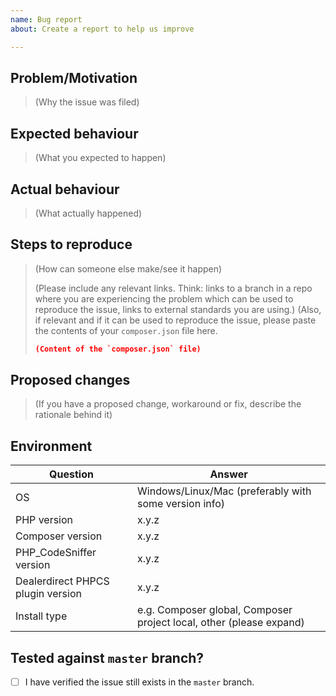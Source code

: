 ```yaml
---
name: Bug report
about: Create a report to help us improve

---
```


## Problem/Motivation

> (Why the issue was filed)

## Expected behaviour

> (What you expected to happen)

## Actual behaviour

> (What actually happened)

## Steps to reproduce

> (How can someone else make/see it happen)
>
> (Please include any relevant links. Think: links to a branch in a repo where you are experiencing the problem
> which can be used to reproduce the issue, links to external standards you are using.)
> (Also, if relevant and if it can be used to reproduce the issue, please paste the contents of your `composer.json`
> file here.
>
> ```json
> (Content of the `composer.json` file)
> ```

## Proposed changes

> (If you have a proposed change, workaround or fix, describe the rationale behind it)

## Environment

| Question               | Answer
| ------------------------| -------
| OS                                | Windows/Linux/Mac (preferably with some version info)
| PHP version                       | x.y.z
| Composer version                  | x.y.z
| PHP_CodeSniffer version           | x.y.z
| Dealerdirect PHPCS plugin version | x.y.z
| Install type                      | e.g. Composer global, Composer project local, other (please expand)


## Tested against `master` branch?
- [ ] I have verified the issue still exists in the `master` branch.
